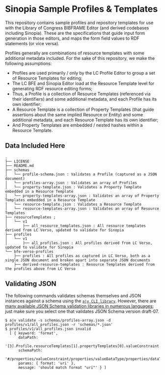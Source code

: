 # Sinopia Sample Profiles & Templates

This repository contains sample profiles and repository templates for use with the Library of Congress BIBFRAME Editor (and derived codebases including Sinopia). These are the specifications that guide input form generation in those editors, and maps the form field values to RDF statements (or vice versa).

Profiles generally are combinations of resource templates with some additional metadata included. For the sake of this repository, we make the following assumptions:

- Profiles are used primarily / only by the LC Profile Editor to group a set of Resource Templates for editing;
- The LC BFE and Sinopia Editor load at the Resource Template level for generating RDF resource editing forms;
- Thus, a Profile is a collection of Resource Templates (referenced via their identifiers) and some additional metadata, and each Profile has its own identifier;
- A Resource Template is a collection of Property Templates (that guide assertions about the same implied Resource or Entity) and some additional metadata, and each Resource Template has its own identifier;
- And Property Templates are embedded / nested hashes within a Resource Template.

## Data Included Here

```
.
├── LICENSE
├── README.md
├── schemas
│   └── profile-schema.json : Validates a Profile (captured as a JSON document)
│   └── profiles-array.json : Validates an array of Profiles
│   └── property-template.json : Validates a Property Template embedded in a Resource Template
│   └── property-templates-array.json : Validates an array of Property Templates embedded in a Resource Template
│   └── resource-template.json : Validates a Resource Template
│   └── resource-templates-array.json : Validates an array of Resource Templates
├── resourceTemplates ;
│   └── v1
│       ├── all_resource_templates.json : All resource templates derived from LC Verso, updated to validate for Sinopia
├── profiles
│   └── v1
│       ├── all_profiles.json : All profiles derived from LC Verso, updated to validate for Sinopia
└── bfe-verso-profiles
    ├── profiles : All profiles as captured in LC Verso, both as a single JSON document and broken apart into separate JSON documents
    ├── derived-resource-templates : Resource Templates derived from the profiles above from LC Verso
```

## Validating JSON

The following commands validates schemas themselves and JSON instances against a schema using the [`ajv CLI library`](https://www.npmjs.com/package/ajv-cli). However, there are [many available JSON Schema validation libraries in numerous languages](https://json-schema.org/implementations.html#validators); just make sure you select one that validates JSON Schema version draft-07.

```
$ ajv validate -s schemas/profiles-array.json -d profiles/v1/all_profiles.json -r 'schemas/*.json'
$ profiles/v1/all_profiles.json invalid
  [ { keyword: 'format',
      dataPath:
       '[3].Profile.resourceTemplates[1].propertyTemplates[0].valueConstraint.valueDataType.dataTypeURI',
      schemaPath:
       '#/properties/valueConstraint/properties/valueDataType/properties/dataTypeURI/format',
      params: { format: 'uri' },
      message: 'should match format "uri"' } ]
```
